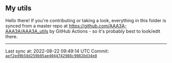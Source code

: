 ## My utils

Hello there! If you're contributing or taking a look, everything in this folder
is synced from a master repo at https://github.com/AAA3A-AAA3A/AAA3A_utils by GitHub Actions -
so it's probably best to look/edit there.

---

Last sync at: 2022-08-22 09:49:14 UTC
Commit: [`aef2ed9b58d259b05ae4044742988c9082bd34e8`](https://github.com/AAA3A-AAA3A/AAA3A_utils/commit/aef2ed9b58d259b05ae4044742988c9082bd34e8)
